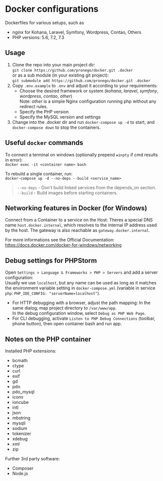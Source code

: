 # Docker configurations

Dockerfiles for various setups, such as
* nginx for Kohana, Laravel, Symfony, Wordpress, Contao, Others
* PHP versions: 5.6, 7.2, 7.3

## Usage

1. Clone the repo into your main project dir:  
    `git clone https://github.com/pronego/docker.git .docker`  
    or as a sub module (in your existing git project):  
    `git submodule add https://github.com/pronego/docker.git .docker`
2. Copy `.env.example` to `.env` and adjust it according to your requirements:
    - Choose the desired framework or system (*kohana*, *laravel*, *symfony*, *wordpress*, *contao*, *other*)  
      Note: *other* is a simple Nginx configuration running php without any redirect rules.
    - Specify the PHP version
    - Specify the MySQL version and settings  
3. Change into the .docker dir and run `docker-compose up -d` to start, and 
   `docker-compose down` to stop the containers.


## Useful `docker` commands

To connect a terminal on windows (optionally prepend `winpty` if cmd results in error):  
`docker exec -it <container name> bash`

To rebuild a single container, run:  
`docker-compose up -d --no-deps --build <service_name>`

> `--no-deps` - Don't build linked services from the depends_on section.  
> `--build` - Build images before starting containers.

## Networking features in Docker (for Windows)
Connect from a Container to a service on the Host:
Theres a special DNS name `host.docker.internal`, which resolves to the internal IP address used by the host.
The gateway is also reachable as `gateway.docker.internal`.

For more informations see the Official Documentation: https://docs.docker.com/docker-for-windows/networking


## Debug settings for PHPStorm
Open `Settings > Language & Frameworks > PHP > Servers` and add a server configuration:\
Usually we use `localhost`, but any name can be used as long as it matches the environment variable setting 
in `docker-compose.yml` (variable in service `php`: `PHP_IDE_CONFIG: "serverName=localhost"`).

- For HTTP debugging with a browser, adjust the path mapping:
  In the same dialog, map project directory to `/var/www/app`.\
  In the debug configuration window, select `Debug as PHP Web Page`.
- For CLI debugging, activate `Listen to PHP Debug Connections` (toolbar, phone button), then open 
  container bash and run app.
  
  
## Notes on the PHP container
Installed PHP extensions:
- bcmath
- ctype
- curl
- exif
- gd
- pdo
- pdo_mysql
- iconv
- ioncube
- intl
- json
- mbstring
- mysqli
- sodium
- tokenizer
- xdebug
- xml
- zip

Further 3rd party software:
- Composer
- Node.js
